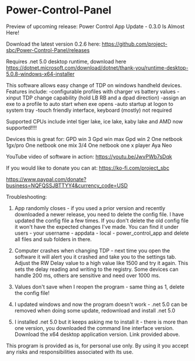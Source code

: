 # Power-Control-Panel
Preview of upcoming release: Power Control App Update - 0.3.0 Is Almost Here!

Download the latest version 0.2.6 here: https://github.com/project-sbc/Power-Control-Panel/releases

Requires .net 5.0 desktop runtime, download here
https://dotnet.microsoft.com/download/dotnet/thank-you/runtime-desktop-5.0.8-windows-x64-installer

This software allows easy change of TDP on windows handheld devices. 
Features include: 
-configurable profiles with charger vs battery values
-xinput TDP change capability (hold LB RB and a dpad direction)
-assign an exe to a profile to auto start when exe opens
-auto startup at logon to system tray 
-touch friendly interface, keyboard (mostly) not required

Supported CPUs include intel tiger lake, ice lake, kaby lake and 
AMD now supported!!!!

Devices this is great for:
GPD win 3
Gpd win max
Gpd win 2
One netbook 1gx/pro
One netbook one mix 3/4
One netbook one x player
Aya Neo


YouTube video of software in action: https://youtu.be/JwvPWb7sDqk


If you would like to donate you can at:
https://ko-fi.com/project_sbc

https://www.paypal.com/donate?business=NQFQSSJBTTYY4&currency_code=USD



Troubleshooting:
1. App randomly closes - if you used a prior version and recently downloaded a newer release, you need to delete the config file. I have updated the config file a few times. If you don't delete the old config file it won't have the expected changes I've made.
You can find it under users - your username - appdata - local - power_control_app and delete all files and sub folders in there.

2. Computer crashes when changing TDP - next time you open the software it will alert you it crashed and take you to the settings tab. Adjust the RW Delay value to a high value like 1500 and try it again. This sets the delay reading and writing to the registry. Some devices can handle 200 ms, others are sensitive and need over 1000 ms.

3. Values don't save when I reopen the program - same thing as 1, delete the config file!

4. I updated windows and now the program doesn't work - .net 5.0 can be removed when doing some update, redownload and install .net 5.0 

5. I installed .net 5.0 but it keeps asking me to install it - there is more than one version, you downloaded the command line interface version. Download the x64 desktop application version. Link provided above.

This program is provided as is, for personal use only. By using it you accept any risks and responsibilities associated with its use. 

